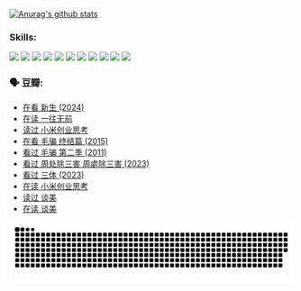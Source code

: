 
[![Anurag's github stats](https://github-readme-stats.vercel.app/api?username=w940853815)](https://github.com/anuraghazra/github-readme-stats)

### Skills:

<code><img height="32" src="https://cdn.jsdelivr.net/npm/simple-icons@v5/icons/python.svg"></code>
<code><img height="32" src="https://cdn.jsdelivr.net/npm/simple-icons@v5/icons/javascript.svg"></code>
<code><img height="32" src="https://cdn.jsdelivr.net/npm/simple-icons@v5/icons/django.svg"></code>
<code><img height="32" src="https://cdn.jsdelivr.net/npm/simple-icons@v5/icons/flask.svg"></code>
<code><img height="32" src="https://cdn.jsdelivr.net/npm/simple-icons@v5/icons/vuetify.svg"></code>
<code><img height="32" src="https://cdn.jsdelivr.net/npm/simple-icons@v5/icons/git.svg"></code>
<code><img height="32" src="https://cdn.jsdelivr.net/npm/simple-icons@v5/icons/docker.svg"></code>
<code><img height="32" src="https://cdn.jsdelivr.net/npm/simple-icons@v5/icons/postgresql.svg"></code>
<code><img height="32" src="https://cdn.jsdelivr.net/npm/simple-icons@v5/icons/elasticsearch.svg"></code>
<code><img height="32" src="https://cdn.jsdelivr.net/npm/simple-icons@v5/icons/macos.svg"></code>
<code><img height="32" src="https://cdn.jsdelivr.net/npm/simple-icons@v5/icons/linux.svg"></code>

### 🗣 豆瓣:

<!-- DOUBAN-ACTIVITIES:START -->
- [在看 新生‎ (2024)](https://www.douban.com/people/136069238/status/4607441062/?_i=15776031)
- [在读 一往无前](https://www.douban.com/people/136069238/status/4590507310/?_i=15776031)
- [读过 小米创业思考](https://www.douban.com/people/136069238/status/4590506983/?_i=15776031)
- [在看 毛骗 终结篇‎ (2015)](https://www.douban.com/people/136069238/status/4581971924/?_i=15776031)
- [看过 毛骗 第二季‎ (2011)](https://www.douban.com/people/136069238/status/4581971810/?_i=15776031)
- [看过 周处除三害 周處除三害‎ (2023)](https://www.douban.com/people/136069238/status/4575646701/?_i=15776031)
- [看过 三体‎ (2023)](https://www.douban.com/people/136069238/status/4574263039/?_i=15776031)
- [在读 小米创业思考](https://www.douban.com/people/136069238/status/4572047905/?_i=15776031)
- [读过 谈美](https://www.douban.com/people/136069238/status/4572047629/?_i=15776031)
- [在读 谈美](https://www.douban.com/people/136069238/status/4560861771/?_i=15776031)
<!-- DOUBAN-ACTIVITIES:END -->


![Snake animation](https://raw.githubusercontent.com/w940853815/w940853815/output/github-contribution-grid-snake.svg)

<!--
**w940853815/w940853815** is a ✨ _special_ ✨ repository because its `README.md` (this file) appears on your GitHub profile.

Here are some ideas to get you started:

- 🔭 I’m currently working on ...
- 🌱 I’m currently learning ...
- 👯 I’m looking to collaborate on ...
- 🤔 I’m looking for help with ...
- 💬 Ask me about ...
- 📫 How to reach me: ...
- 😄 Pronouns: ...
- ⚡ Fun fact: ...
-->

